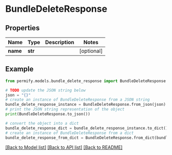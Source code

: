 # BundleDeleteResponse


## Properties

Name | Type | Description | Notes
------------ | ------------- | ------------- | -------------
**name** | **str** |  | [optional] 

## Example

```python
from permify.models.bundle_delete_response import BundleDeleteResponse

# TODO update the JSON string below
json = "{}"
# create an instance of BundleDeleteResponse from a JSON string
bundle_delete_response_instance = BundleDeleteResponse.from_json(json)
# print the JSON string representation of the object
print(BundleDeleteResponse.to_json())

# convert the object into a dict
bundle_delete_response_dict = bundle_delete_response_instance.to_dict()
# create an instance of BundleDeleteResponse from a dict
bundle_delete_response_from_dict = BundleDeleteResponse.from_dict(bundle_delete_response_dict)
```
[[Back to Model list]](../README.md#documentation-for-models) [[Back to API list]](../README.md#documentation-for-api-endpoints) [[Back to README]](../README.md)


